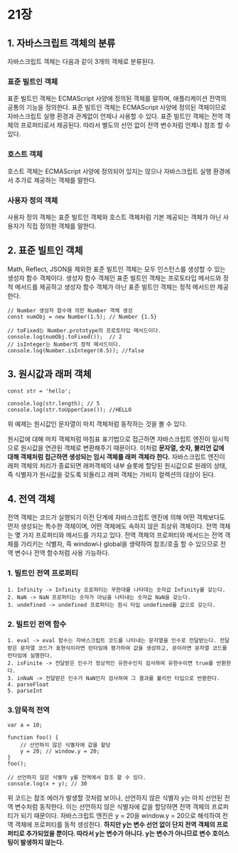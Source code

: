 # 21장

## 1. 자바스크립트 객체의 분류

자바스크립트 객체는 다음과 같이 3개의 객체로 분류된다.

### 표준 빌트인 객체
표준 빌트인 객체는 ECMAScript 사양에 정의된 객체를 말하며, 애플리케이션 전역의 공통의 기능을 정의한다.
표준 빌트인 객체는 ECMAScript 사양에 정의된 객체이므로 자바스크립트 실행 환경과 관계없이 언제나 사용할 수 있다.
표준 빌트인 객체는 전역 객체의 프로퍼티로서 제공된다. 따라서 별도의 선언 없이 전역 변수처럼 언제나 참조 할 수 있다.

### 호스트 객체
호스트 객체는 ECMAScript 사양에 정의되어 있지는 않으나 자바스크립트 실행 환경에서 추가로 제공하는 객체를 말한다.

### 사용자 정의 객체
사용자 정의 객체는 표준 빌트인 객체와 호스트 객체처럼 기본 제공되는 객체가 아닌 사용자가 직접 정의한 객체를 말한다.

## 2. 표준 빌트인 객체
Math, Reflect, JSON을 제외한 표준 빌트인 객체는 모두 인스턴스를 생성할 수 있는 생성자 함수 객체이다.
생성자 함수 객체인 표준 빌트인 객체는 프로토타입 메서드와 정적 메서드를 제공하고 생성자 함수 객체가 아닌 표준 빌트인 객체는 정적 메서드만 제공한다.

    // Number 생성자 함수에 의한 Number 객체 생성
    const numObj = new Number(1.5); // Number {1.5}

    // toFixed는 Number.prototype의 프로토타입 메서드이다.
    console.log(numObj.toFixed());  // 2
    // isInteger는 Number의 정적 메서드이다.
    console.log(Number.isInteger(0.5)); //false

## 3. 원시값과 래퍼 객체

    const str = 'hello';

    console.log(str.length); // 5
    console.log(str.toUpperCase()); //HELLO

위 예제는 원시값인 문자열이 마치 객체처럼 동작하는 것을 볼 수 있다.

원시값에 대해 마치 객체처럼 마침표 표기법으로 접근하면 자바스크립트 엔진이 일시적으로 원시값을 연관된 객체로 변환해주기 때문이다.
이처럼 **문자열, 숫자, 불리언 값에 대해 객체처럼 접근하면 생성되는 임시 객체를 래퍼 객체라 한다.**
자바스크립트 엔진이 래퍼 객체의 처리가 종료되면 래퍼객체의 내부 슬롯에 할당된 원시값으로 원래의 상태, 즉 식별자가 원시값을 갖도록 되돌리고
래퍼 객체는 가비지 컬렉션의 대상이 된다.

## 4. 전역 객체
전역 객체는 코드가 실행되기 이전 단계에 자바스크립트 엔진에 의해 어떤 객체보다도 먼저 생성되는 특수한 객체이며, 어떤 객체에도 속하지 않은 최상위 객체이다.
전역 객체는 몇 가지 프로퍼티와 메서드를 가지고 있다. 전역 객체의 프로퍼티와 메서드는 전역 객체를 가리키는 식별자, 즉 window나 global을 생략하여 참조/호출 할 수 있으므로 전역 변수나 전역 함수처럼 사용 가능하다.

### 1. 빌트인 전역 프로퍼티
    1. Infinity -> Infinity 프로퍼티는 무한대를 나타대는 숫자값 Infinity를 갖는다.
    2. NaN -> NaN 프로퍼티는 숫자가 아님을 나타내는 숫자값 NaN을 갖는다.
    3. undefined -> undefined 프로퍼티는 원시 타입 undefined를 값으로 갖는다.

### 2. 빌트인 전역 함수

    1. eval -> eval 함수는 자바스크립트 코드를 나타내는 문자열을 인수로 전달받는다. 전달받은 문자열 코드가 표현식이라면 런타임에 평가하여 값을 생성하고, 문이라면 문자열 코드를 런타임에 실행한다.
    2. isFinite -> 전달받은 인수가 정상적인 유한수인지 검사하여 유한수이면 true를 반환한다.
    3. inNaN -> 전달받은 인수가 NaN인지 검사하여 그 결과를 불리언 타입으로 반환한다.
    4. parseFloat
    5. parseInt

### 3.암묵적 전역

    var a = 10;

    function foo() {
        // 선언하지 않은 식별자에 값을 할당
        y = 20; // window.y = 20;
    }
    foo();

    // 선언하지 않은 식별자 y를 전역에서 참조 할 수 있다.
    console.log(x + y); // 30

위 코드는 참조 에러가 발생할 것처럼 보이나, 선언하지 않은 식별자 y는 마치 선언된 전역 변수처럼 동작한다. 이는 선언하지 않은 식별자에 값을 할당하면
전역 객체의 프로퍼티가 되기 때문이다.
자바스크립트 엔진은 y = 20을 window.y = 20으로 해석하여 전역 객체에 프로퍼티를 동적 생성한다.
**하지만 y는 변수 선언 없이 단지 전역 객체의 프로퍼티로 추가되었을 뿐이다. 따라서 y는 변수가 아니다. y는 변수가 아니므로 변수 호이스팅이 발생하지 않는다.**